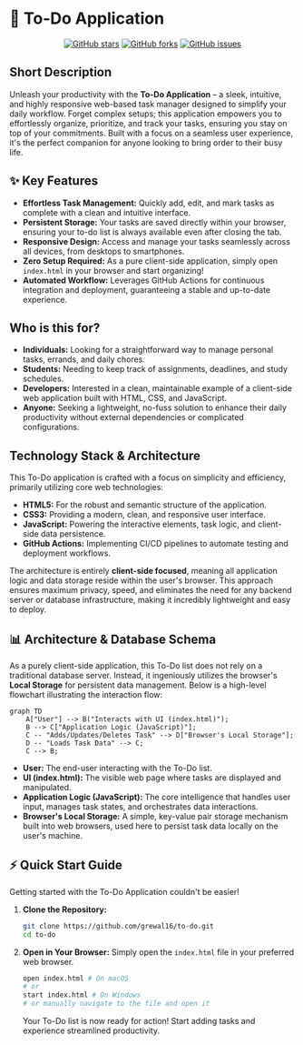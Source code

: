 # 🚀 To-Do Application

<p align="center">
  <a href="https://github.com/grewal16/to-do/stargazers"><img src="https://img.shields.io/github/stars/grewal16/to-do?style=for-the-badge" alt="GitHub stars"></a>
  <a href="https://github.com/grewal16/to-do/network/members"><img src="https://img.shields.io/github/forks/grewal16/to-do?style=for-the-badge" alt="GitHub forks"></a>
  <a href="https://github.com/grewal16/to-do/issues"><img src="https://img.shields.io/github/issues/grewal16/to-do?style=for-the-badge" alt="GitHub issues"></a>
</p>

## Short Description

Unleash your productivity with the **To-Do Application** – a sleek, intuitive, and highly responsive web-based task manager designed to simplify your daily workflow. Forget complex setups; this application empowers you to effortlessly organize, prioritize, and track your tasks, ensuring you stay on top of your commitments. Built with a focus on a seamless user experience, it's the perfect companion for anyone looking to bring order to their busy life.

## ✨ Key Features

*   **Effortless Task Management:** Quickly add, edit, and mark tasks as complete with a clean and intuitive interface.
*   **Persistent Storage:** Your tasks are saved directly within your browser, ensuring your to-do list is always available even after closing the tab.
*   **Responsive Design:** Access and manage your tasks seamlessly across all devices, from desktops to smartphones.
*   **Zero Setup Required:** As a pure client-side application, simply open `index.html` in your browser and start organizing!
*   **Automated Workflow:** Leverages GitHub Actions for continuous integration and deployment, guaranteeing a stable and up-to-date experience.

## Who is this for?

*   **Individuals:** Looking for a straightforward way to manage personal tasks, errands, and daily chores.
*   **Students:** Needing to keep track of assignments, deadlines, and study schedules.
*   **Developers:** Interested in a clean, maintainable example of a client-side web application built with HTML, CSS, and JavaScript.
*   **Anyone:** Seeking a lightweight, no-fuss solution to enhance their daily productivity without external dependencies or complicated configurations.

## Technology Stack & Architecture

This To-Do application is crafted with a focus on simplicity and efficiency, primarily utilizing core web technologies:

*   **HTML5:** For the robust and semantic structure of the application.
*   **CSS3:** Providing a modern, clean, and responsive user interface.
*   **JavaScript:** Powering the interactive elements, task logic, and client-side data persistence.
*   **GitHub Actions:** Implementing CI/CD pipelines to automate testing and deployment workflows.

The architecture is entirely **client-side focused**, meaning all application logic and data storage reside within the user's browser. This approach ensures maximum privacy, speed, and eliminates the need for any backend server or database infrastructure, making it incredibly lightweight and easy to deploy.

## 📊 Architecture & Database Schema

As a purely client-side application, this To-Do list does not rely on a traditional database server. Instead, it ingeniously utilizes the browser's **Local Storage** for persistent data management. Below is a high-level flowchart illustrating the interaction flow:

```mermaid
graph TD
    A["User"] --> B("Interacts with UI (index.html)");
    B --> C["Application Logic (JavaScript)"];
    C -- "Adds/Updates/Deletes Task" --> D["Browser's Local Storage"];
    D -- "Loads Task Data" --> C;
    C --> B;
```

*   **User:** The end-user interacting with the To-Do list.
*   **UI (index.html):** The visible web page where tasks are displayed and manipulated.
*   **Application Logic (JavaScript):** The core intelligence that handles user input, manages task states, and orchestrates data interactions.
*   **Browser's Local Storage:** A simple, key-value pair storage mechanism built into web browsers, used here to persist task data locally on the user's machine.

## ⚡ Quick Start Guide

Getting started with the To-Do Application couldn't be easier!

1.  **Clone the Repository:**
    ```bash
    git clone https://github.com/grewal16/to-do.git
    cd to-do
    ```

2.  **Open in Your Browser:**
    Simply open the `index.html` file in your preferred web browser.
    ```bash
    open index.html # On macOS
    # or
    start index.html # On Windows
    # or manually navigate to the file and open it
    ```
    Your To-Do list is now ready for action! Start adding tasks and experience streamlined productivity.
